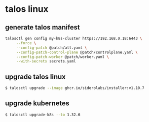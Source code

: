 # talos linux

## generate talos manifest

```sh
talosctl gen config my-k8s-cluster https://192.168.0.18:6443 \
	 --force \
	 --config-patch @patch/all.yaml \
	 --config-patch-control-plane @patch/controlplane.yaml \
	 --config-patch-worker @patch/worker.yaml \
	 --with-secrets secrets.yaml
```

## upgrade talos linux

```sh
$ talosctl upgrade --image ghcr.io/siderolabs/installer:v1.10.7
```

## upgrade kubernetes

```sh
$ talosctl upgrade-k8s --to 1.32.6
```
